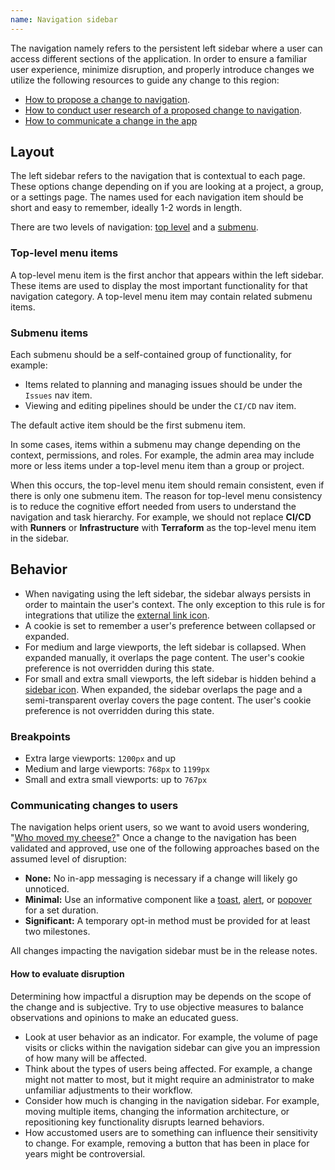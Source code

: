 ```yaml
---
name: Navigation sidebar
---
```


The navigation namely refers to the persistent left sidebar where a user can access different sections of the application. In order to ensure a familiar user experience, minimize disruption, and properly introduce changes we utilize the following resources to guide any change to this region:

- [How to propose a change to navigation](https://about.gitlab.com/handbook/product/ux/navigation/).
- [How to conduct user research of a proposed change to navigation](https://about.gitlab.com/handbook/product/ux/ux-research/evaluating-navigation/).
- [How to communicate a change in the app](/usability/navigation-sidebar#communicating-changes-to-users)

## Layout

The left sidebar refers to the navigation that is contextual to each page. These options change depending on if you are looking at a project, a group, or a settings page. The names used for each navigation item should be short and easy to remember, ideally 1-2 words in length.

There are two levels of navigation: [top level](#top-level-menu-items) and a [submenu](#submenu-items).

### Top-level menu items

A top-level menu item is the first anchor that appears within the left sidebar. These items are used to display the most important functionality for that navigation category. A top-level menu item may contain related submenu items.

### Submenu items

Each submenu should be a self-contained group of functionality, for example:

- Items related to planning and managing issues should be under the `Issues` nav item.
- Viewing and editing pipelines should be under the `CI/CD` nav item.

The default active item should be the first submenu item.

In some cases, items within a submenu may change depending on the context, permissions, and roles. For example, the admin area may include more or less items under a top-level menu item than a group or project.

When this occurs, the top-level menu item should remain consistent, even if there is only one submenu item. The reason for top-level menu consistency is to reduce the cognitive effort needed from users to understand the navigation and task hierarchy. For example, we should not replace **CI/CD** with **Runners** or **Infrastructure** with **Terraform** as the top-level menu item in the sidebar.

## Behavior

- When navigating using the left sidebar, the sidebar always persists in order to maintain the user's context. The only exception to this rule is for integrations that utilize the [external link icon](https://gitlab-org.gitlab.io/gitlab-svgs/?q=~external-link).
- A cookie is set to remember a user's preference between collapsed or expanded.
- For medium and large viewports, the left sidebar is collapsed. When expanded manually, it overlaps the page content. The user's cookie preference is not overridden during this state.
- For small and extra small viewports, the left sidebar is hidden behind a [sidebar icon](https://gitlab-org.gitlab.io/gitlab-svgs/?q=~sidebar). When expanded, the sidebar overlaps the page and a semi-transparent overlay covers the page content. The user's cookie preference is not overridden during this state.

### Breakpoints

- Extra large viewports: `1200px` and up
- Medium and large viewports: `768px` to `1199px`
- Small and extra small viewports: up to `767px`

### Communicating changes to users

The navigation helps orient users, so we want to avoid users wondering, "[Who moved my cheese?](https://uxmag.com/articles/who-moved-my-virtual-cheese)" Once a change to the navigation has been validated and approved, use one of the following approaches based on the assumed level of disruption:

- **None:** No in-app messaging is necessary if a change will likely go unnoticed.
- **Minimal:** Use an informative component like a [toast](/components/toast), [alert](/components/alert), or [popover](/components/popover) for a set duration.
- **Significant:** A temporary opt-in method must be provided for at least two milestones.

<note> All changes impacting the navigation sidebar must be in the release notes. </note>

#### How to evaluate disruption

Determining how impactful a disruption may be depends on the scope of the change and is subjective. Try to use objective measures to balance observations and opinions to make an educated guess.

- Look at user behavior as an indicator. For example, the volume of page visits or clicks within the navigation sidebar can give you an impression of how many will be affected.
- Think about the types of users being affected. For example, a change might not matter to most, but it might require an administrator to make unfamiliar adjustments to their workflow.
- Consider how much is changing in the navigation sidebar. For example, moving multiple items, changing the information architecture, or repositioning key functionality disrupts learned behaviors.
- How accustomed users are to something can influence their sensitivity to change. For example, removing a button that has been in place for years might be controversial.
